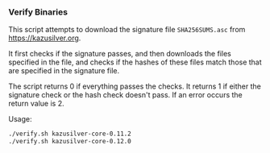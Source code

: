 ### Verify Binaries
This script attempts to download the signature file `SHA256SUMS.asc` from https://kazusilver.org.

It first checks if the signature passes, and then downloads the files specified in the file, and checks if the hashes of these files match those that are specified in the signature file.

The script returns 0 if everything passes the checks. It returns 1 if either the signature check or the hash check doesn't pass. If an error occurs the return value is 2.

Usage:

```sh
./verify.sh kazusilver-core-0.11.2
./verify.sh kazusilver-core-0.12.0
```
